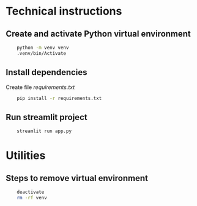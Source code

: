 # Technical instructions

## Create and activate Python virtual environment
```bash
    python -m venv venv
    .venv/bin/Activate
```

## Install dependencies
Create file *requirements.txt*

```bash
    pip install -r requirements.txt
```

## Run streamlit project

```bash
    streamlit run app.py 
```


# Utilities
## Steps to remove virtual environment
```bash
    deactivate
    rm -rf venv
```